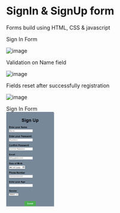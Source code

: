 # SignIn & SignUp form
 Forms build using HTML, CSS & javascript

Sign In Form

![image](https://github.com/fasihgithub/SignIn_SignUp_form/assets/150343594/e2cbe491-a6b7-4b66-ad3f-e8e5b6c1f0a3)

Validation on Name field

![image](https://github.com/fasihgithub/SignIn_SignUp_form/assets/150343594/85ce5751-f315-4dd6-b5aa-745530a5fb32)


Fields reset after successfully registration

![image](https://github.com/fasihgithub/SignIn_SignUp_form/assets/150343594/5fe57f19-3254-43f0-b889-ecd677630183)


Sign In Form  
<img src="pic1.PNG" width="128"/>

